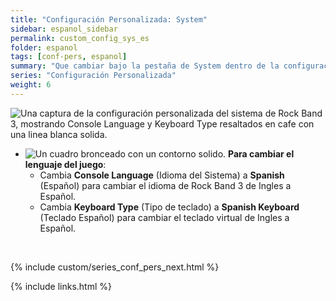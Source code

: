 ```yaml
---
title: "Configuración Personalizada: System"
sidebar: espanol_sidebar
permalink: custom_config_sys_es
folder: espanol
tags: [conf-pers, espanol]
summary: "Que cambiar bajo la pestaña de System dentro de la configuración personalizada de RPCS3"
series: "Configuración Personalizada"
weight: 6
---
```


![Una captura de la configuración personalizada del sistema de Rock Band 3, mostrando Console Language y Keyboard Type resaltados en cafe con una linea blanca solida.](https://carlmylo.github.io/docu-rpcs3/images/cust/system.png "System")

* ![Un cuadro bronceado con un contorno solido.](https://carlmylo.github.io/docu-rpcs3/images/cust/smalltan.png "Cuadro bronceado") **Para cambiar el lenguaje del juego**: 
	* Cambia **Console Language** (Idioma del Sistema) a **Spanish** (Español) para cambiar el idioma de Rock Band 3 de Ingles a Español.
	* Cambia **Keyboard Type** (Tipo de teclado) a **Spanish Keyboard** (Teclado Español) para cambiar el teclado virtual de Ingles a Español.

<br/>

{% include custom/series_conf_pers_next.html %}

{% include links.html %}